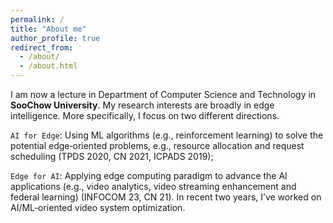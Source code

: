 ```yaml
---
permalink: /
title: "About me"
author_profile: true
redirect_from: 
  - /about/
  - /about.html
---
```


I am now a lecture in Department of Computer Science and Technology in **SooChow University**. My research interests are broadly in edge intelligence. More specifically, I focus on two different directions.

 `AI for Edge`: Using ML algorithms (e.g., reinforcement learning) to solve the potential edge‑oriented problems, e.g., resource allocation and request scheduling (TPDS 2020, CN 2021, ICPADS 2019);

 `Edge for AI`: Applying edge computing paradigm to advance the AI applications (e.g., video analytics, video streaming enhancement and federal learning) (INFOCOM 23, CN 21).
In recent two years, I’ve worked on AI/ML‑oriented video system optimization.
